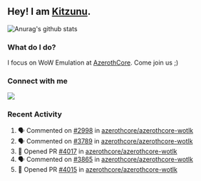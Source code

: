 ## Hey! I am [Kitzunu](https://Github.com/Kitzunu).

![Anurag's github stats](https://github-readme-stats.kitzunu.vercel.app/api?username=Kitzunu&show_icons=true)

### What do I do?

I focus on WoW Emulation at [AzerothCore](https://Github.com/AzerothCore). Come join us ;)

### Connect with me
[![](https://img.shields.io/badge/AzerothCore%20Discord-Connect%20with%20me!-green)](https://discord.com/invite/gkt4y2x)

### Recent Activity

<!--START_SECTION:activity-->
1. 🗣 Commented on [#2998](https://github.com/azerothcore/azerothcore-wotlk/issues/2998) in [azerothcore/azerothcore-wotlk](https://github.com/azerothcore/azerothcore-wotlk)
2. 🗣 Commented on [#3789](https://github.com/azerothcore/azerothcore-wotlk/issues/3789) in [azerothcore/azerothcore-wotlk](https://github.com/azerothcore/azerothcore-wotlk)
3. 💪 Opened PR [#4017](https://github.com/azerothcore/azerothcore-wotlk/pull/4017) in [azerothcore/azerothcore-wotlk](https://github.com/azerothcore/azerothcore-wotlk)
4. 🗣 Commented on [#3865](https://github.com/azerothcore/azerothcore-wotlk/issues/3865) in [azerothcore/azerothcore-wotlk](https://github.com/azerothcore/azerothcore-wotlk)
5. 💪 Opened PR [#4015](https://github.com/azerothcore/azerothcore-wotlk/pull/4015) in [azerothcore/azerothcore-wotlk](https://github.com/azerothcore/azerothcore-wotlk)
<!--END_SECTION:activity-->
